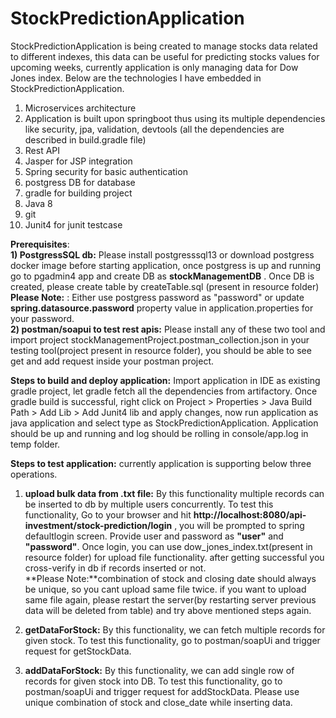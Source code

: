 # StockPredictionApplication

StockPredictionApplication is being created to manage stocks data related to different indexes, this data can be useful for predicting stocks values for upcoming weeks, currently application is only managing data for Dow Jones index. 
Below are the technologies I have embedded in StockPredictionApplication.<br/>
1) Microservices architecture <br/>
2) Application is built upon springboot thus using its multiple dependencies like security, jpa, validation, devtools (all the     dependencies are described in build.gradle file)<br/>
3) Rest API<br/>
4) Jasper for JSP integration<br/>
4) Spring security for basic authentication<br/>
5) postgress DB for database<br/>
6) gradle for building project<br/>
7) Java 8<br/>
8) git<br/>
9) Junit4 for junit testcase<br/>

**Prerequisites**: <br/>
**1) PostgressSQL db:** Please install postgresssql13 or download postgress docker image before starting application, once postgress is up and running go to pgadmin4 app and create DB as **stockManagementDB** . Once DB is created, please create table by createTable.sql (present in resource folder)<br/>
 **Please Note:** : Either use postgress password as "password" or update **spring.datasource.password** property value in application.properties for your password.<br/>
**2) postman/soapui to test rest apis:** Please install any of these two tool and import project stockManagementProject.postman_collection.json in your testing tool(project present in resource folder), you should be able to see get and add request inside your postman project. <br/>

**Steps to build and deploy application:** Import application in IDE as existing gradle project, let gradle fetch all the dependencies from artifactory. Once gradle build is successful, right click on Project > Properties > Java Build Path > Add Lib > Add Junit4 lib and apply changes, now run application as java application and select type as StockPredictionApplication. Application should be up and running and log should be rolling in console/app.log in temp folder.

**Steps to test application:** currently application is supporting below three operations.

1) **upload bulk data from .txt file:** By this functionality multiple records can be inserted to db by multiple users concurrently. To test this functionality, Go to your browser and hit **http://localhost:8080/api-investment/stock-prediction/login** , you will be prompted to spring defaultlogin screen. Provide user and password as **"user"** and **"password"**. Once login, you can use dow_jones_index.txt(present in resource folder) for upload file functionality. after getting successful you cross-verify in db if records inserted or not.<br/>
 **Please Note:**combination of stock and closing date should always be unique, so you cant upload same file twice. if you want to upload same file again, please restart the server(by restarting server previous data will be deleted from table) and try above mentioned steps again.<br/>

 2) **getDataForStock:** By this functionality, we can fetch multiple records for given stock. To test this functionality, go to postman/soapUi and trigger request for getStockData.<br/>
 
3) **addDataForStock:**  By this functionality, we can add single row of records for given stock into DB. To test this functionality, go to postman/soapUi and trigger request for addStockData. Please use unique combination of stock and close_date while inserting data.<br/>
